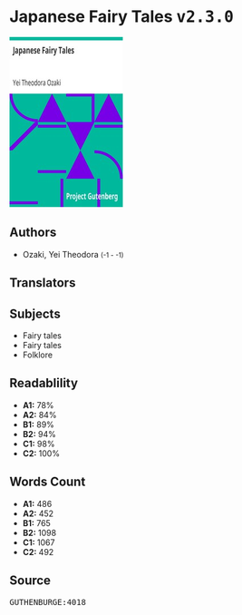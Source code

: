 # Japanese Fairy Tales <kbd>v2.3.0</kbd>

![](./cover.medium.jpg "")

## Authors


 - Ozaki, Yei Theodora <small>(-1 - -1)</small>

## Translators



## Subjects


 - Fairy tales
 - Fairy tales
 - Folklore

## Readablility


 - **A1:** 78%
 - **A2:** 84%
 - **B1:** 89%
 - **B2:** 94%
 - **C1:** 98%
 - **C2:** 100%

## Words Count


 - **A1:** 486
 - **A2:** 452
 - **B1:** 765
 - **B2:** 1098
 - **C1:** 1067
 - **C2:** 492

## Source


<kbd>GUTHENBURGE:4018</kbd>
